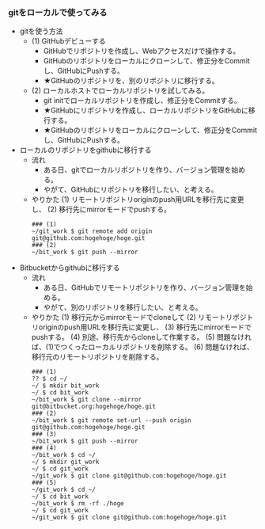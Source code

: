 ### gitをローカルで使ってみる
- gitを使う方法
  - (1) GitHubデビューする
    - GitHubでリポジトリを作成し、Webアクセスだけで操作する。
    - GitHubのリポジトリをローカルにクローンして、修正分をCommitし、GitHubにPushする。
    - ★GitHubのリポジトリを、別のリポジトリに移行する。
  - (2) ローカルホストでローカルリポジトリを試してみる。
    - git initでローカルリポジトリを作成し、修正分をCommitする。
    - ★GitHubにリポジトリを作成し、ローカルリポジトリをGitHubに移行する。
    - ★GitHubのリポジトリをローカルにクローンして、修正分をCommitし、GitHubにPushする。
- ローカルのリポジトリをgithubに移行する
  - 流れ
    - ある日、gitでローカルリポジトリを作り、バージョン管理を始める。
    - やがて、GitHubにリポジトリを移行したい、と考える。
  - やりかた
    (1) リモートリポジトリoriginのpush用URLを移行先に変更し、
    (2) 移行先にmirrorモードでpushする。
    ```console
    ### (1)
    ~/git_work $ git remote add origin git@github.com:hogehoge/hoge.git
    ### (2)
    ~/bit_work $ git push --mirror
    ```
- Bitbucketからgithubに移行する
  - 流れ
    - ある日、GitHubでリモートリポジトリを作り、バージョン管理を始める。
    - やがて、別のリポジトリを移行したい、と考える。
  - やりかた
    (1) 移行元からmirrorモードでcloneして
    (2) リモートリポジトリoriginのpush用URLを移行先に変更し、
    (3) 移行先にmirrorモードでpushする。
    (4) 別途、移行先からcloneして作業する。
    (5) 問題なければ、(1)でつくったローカルリポジトリを削除する。
    (6) 問題なければ、移行元のリモートリポジトリを削除する。
    ```console
    ### (1)
    ?? $ cd ~/
    ~/ $ mkdir bit_work
    ~/ $ cd bit_work
    ~/bit_work $ git clone --mirror git@bitbucket.org:hogehoge/hoge.git
    ### (2)
    ~/bit_work $ git remote set-url --push origin git@github.com:hogehoge/hoge.git
    ### (3)
    ~/bit_work $ git push --mirror
    ### (4)
    ~/bit_work $ cd ~/
    ~/ $ mkdir git_work
    ~/ $ cd git_work
    ~/git_work $ git clone git@github.com:hogehoge/hoge.git
    ### (5)
    ~/git_work $ cd ~/
    ~/ $ cd bit_work
    ~/bit_work $ rm -rf ./hoge
    ~/ $ cd git_work
    ~/git_work $ git clone git@github.com:hogehoge/hoge.git
    ```
